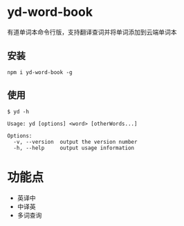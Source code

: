 # yd-word-book
有道单词本命令行版，支持翻译查词并将单词添加到云端单词本

## 安装
```
npm i yd-word-book -g
```

## 使用
```
$ yd -h

Usage: yd [options] <word> [otherWords...]

Options:
  -v, --version  output the version number
  -h, --help     output usage information
```

# 功能点
- 英译中
- 中译英
- 多词查询